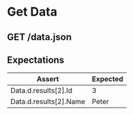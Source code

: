 # Get Data

## GET /data.json

## Expectations

| Assert | Expected |
| - | - |
| Data.d.results[2].Id | 3 |
| Data.d.results[2].Name | Peter |